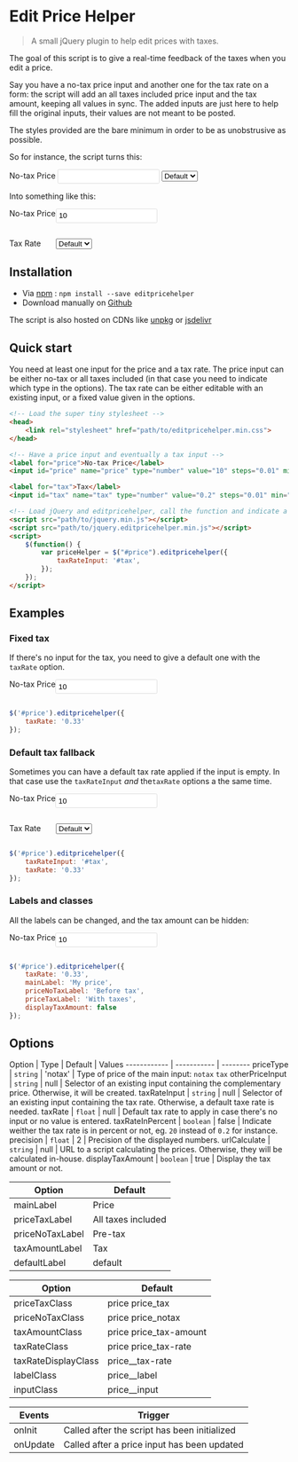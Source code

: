 # Edit Price Helper

> A small jQuery plugin to help edit prices with taxes.

The goal of this script is to give a real-time feedback of the taxes when you edit a price.

Say you have a no-tax price input and another one for the tax rate on a form: the script will add an all taxes included price input and the tax amount, keeping all values in sync. The added inputs are just here to help fill the original inputs, their values are not meant to be posted.

The styles provided are the bare minimum in order to be as unobstrusive as possible.

So for instance, the script turns this:
<div>
<label for="example0">No-tax Price</label>
<input id="example0" name="a" type="number" value="" steps="0.01" min="0">
<select id="taxexample0" name="tax">
<option value="">Default</option>
<option value="0">0%</option>
<option value="0.125">12.5%</option>
<option value="0.2">20%</option>
</select>
</div>

Into something like this:
<div class="form-control">
<label for="price0" class="form-label">No-tax Price</label>
<div class="form-input">
<input id="price0" name="price0" type="number" value="10" step="0.01" min="0">
</div>
</div>

<div class="form-control">
<label for="tax0" class="form-label">Tax Rate</label>
<div class="form-input">
<select id="tax0" name="tax0">
<option value="">Default</option>
<option value="0">0%</option>
<option value="0.125">12.5%</option>
<option value="0.2">20%</option>
</select>
</div>
</div>

## Installation

* Via [npm](https://www.npmjs.org/) : ```npm install --save editpricehelper```
* Download manually on [Github](https://github.com/tcharlss/editpricehelper/releases/tag/v0.1.0-alpha.1)

The script is also hosted on CDNs like [unpkg](https://unpkg.com/editpricehelper) or [jsdelivr](https://www.jsdelivr.com/package/npm/editpricehelper?path=dist)

## Quick start

You need at least one input for the price and a tax rate. The price input can be either no-tax or all taxes included (in that case you need to indicate which type in the options).
The tax rate can be either editable with an existing input, or a fixed value given in the options.

```html
<!-- Load the super tiny stylesheet -->
<head>
    <link rel="stylesheet" href="path/to/editpricehelper.min.css">
</head>

<!-- Have a price input and eventually a tax input -->
<label for="price">No-tax Price</label>
<input id="price" name="price" type="number" value="10" steps="0.01" min="0">

<label for="tax">Tax</label>
<input id="tax" name="tax" type="number" value="0.2" steps="0.01" min="0" max="1">

<!-- Load jQuery and editpricehelper, call the function and indicate a tax rate input or a fixed value -->
<script src="path/to/jquery.min.js"></script>
<script src="path/to/jquery.editpricehelper.min.js"></script>
<script>
    $(function() {
        var priceHelper = $("#price").editpricehelper({
            taxRateInput: '#tax',
        });
    });
</script>
```

## Examples

### Fixed tax

If there's no input for the tax, you need to give a default one with the `taxRate` option.

<div class="form-control">
<label for="price1">No-tax Price</label>
<input id="price1" name="price1" type="number" value="10" steps="0.01" min="0">
</div>

```javascript
$('#price').editpricehelper({
    taxRate: '0.33'
});
```

### Default tax fallback

Sometimes you can have a default tax rate applied if the input is empty. In that case use the `taxRateInput` *and* the`taxRate` options a the same time.

<div class="form-control">
<label for="price2">No-tax Price</label>
<input id="price2" name="price2" type="number" value="10" steps="0.01" min="0">
</div>

<div class="form-control">
<label for="tax2" class="form-label">Tax Rate</label>
<div class="form-input">
<select id="tax2" name="tax2">
<option value="">Default</option>
<option value="0">0%</option>
<option value="0.125">12.5%</option>
<option value="0.2">20%</option>
</select>
</div>
</div>

```javascript
$('#price').editpricehelper({
    taxRateInput: '#tax',
    taxRate: '0.33'
});
```

### Labels and classes

All the labels can be changed, and the tax amount can be hidden:

<div class="form-control">
<label for="price3">No-tax Price</label>
<input id="price3" name="price3" type="number" value="10" steps="0.01" min="0">
</div>

```javascript
$('#price').editpricehelper({
    taxRate: '0.33',
    mainLabel: 'My price',
    priceNoTaxLabel: 'Before tax',
    priceTaxLabel: 'With taxes',
    displayTaxAmount: false
});
```

## Options

Option       | Type | Default | Values
------------ | ----------- | --------
priceType        | `string` | 'notax' | Type of price of the main input: `notax` `tax`
otherPriceInput  | `string` | null  | Selector of an existing input containing the complementary price. Otherwise, it will be created.
taxRateInput     | `string` | null  | Selector of an existing input containing the tax rate. Otherwise, a default taxe rate is needed.
taxRate          | `float` | null  | Default tax rate to apply in case there's no input or no value is entered.
taxRateInPercent | `boolean` | false | Indicate weither the tax rate is in percent or not, eg. `20` instead of `0.2` for instance.
precision        | `float` | 2     | Precision of the displayed numbers.
urlCalculate     | `string` | null  | URL to a script calculating the prices. Otherwise, they will be calculated in-house.
displayTaxAmount | `boolean` | true  | Display the tax amount or not.

Option       | Default
------------ | --------
mainLabel       | Price
priceTaxLabel   | All taxes included
priceNoTaxLabel | Pre-tax
taxAmountLabel  | Tax
defaultLabel    | default

Option       | Default
------------ |  --------
priceTaxClass       | price price_tax
priceNoTaxClass     | price price_notax
taxAmountClass      | price price_tax-amount
taxRateClass        | price price_tax-rate
taxRateDisplayClass | price__tax-rate
labelClass          | price__label
inputClass          | price__input

Events        | Trigger
------------- | -------------
onInit | Called after the script has been initialized
onUpdate | Called after a price input has been updated


<script>
  $('#price0').editpricehelper({ taxRateInput: '#tax0' });
  $('#price1').editpricehelper({ taxRate: '0.33' });
  $('#price2').editpricehelper({
        taxRate: '0.33',
        mainLabel: 'My price',
        priceNoTaxLabel: 'Before tax',
        priceTaxLabel: 'With taxes',
        displayTaxAmount: false
    });
</script>
<style>
input[type=number],
input[type=text] {
    border: 1px solid #ddd;
    padding: 0.33em 0 0.33em 0.33em;
    border-radius: 0.2em;
    transition: all 0.2s;
}
input:focus { border-color: #3e31f8; }
.form-control {
    display: flex;
    width: 100%;
    margin-bottom: 2em;
}
.form-label { flex: 0 0 6em; }
.form-input { flex: 1 0 auto; }
.price {
    display: flex;
    align-items: center;
    margin-bottom: 0.5em;
}
.price__label {
    flex: 0 0 9em;
    color: #8727b3;
    font-size: 0.9em;
}
.price__input { flex: 1 1 auto; }
</style>